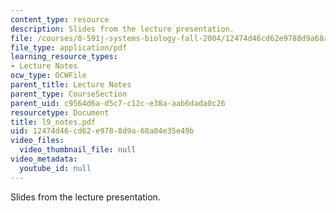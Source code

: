 ```yaml
---
content_type: resource
description: Slides from the lecture presentation.
file: /courses/8-591j-systems-biology-fall-2004/12474d46cd62e9788d9a68a84e35e49b_l9_notes.pdf
file_type: application/pdf
learning_resource_types:
- Lecture Notes
ocw_type: OCWFile
parent_title: Lecture Notes
parent_type: CourseSection
parent_uid: c9564d6a-d5c7-c12c-e38a-aab6dada0c26
resourcetype: Document
title: l9_notes.pdf
uid: 12474d46-cd62-e978-8d9a-68a84e35e49b
video_files:
  video_thumbnail_file: null
video_metadata:
  youtube_id: null
---
```

Slides from the lecture presentation.

